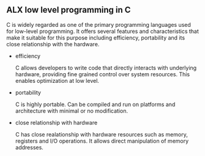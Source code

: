 ## ALX low level programming in C

C is widely regarded as one of the primary programming languages used for low-level programming.
It offers several features and characteristics that make it suitable for this purpose including efficiency, portability 
and its close relationship with the hardware.
* efficiency
  
  C allows developers to write code that directly interacts with underlying hardware, providing fine grained control
  over system resources. This enables optimization at low level.
* portability
  
  C is highly portable. Can be compiled and run on platforms and architecture with minimal or no modification.
* close relationship with hardware
  
  C has close realationship with hardware resources such as memory, registers and I/O operations. It allows direct
  manipulation of memory addresses.

  
